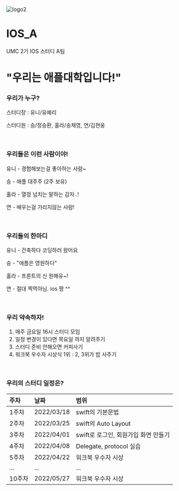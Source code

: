![logo2](https://user-images.githubusercontent.com/100466546/160421586-72c29642-0499-44f3-b067-aa748ef8ece3.png)


# IOS_A
UMC 2기 IOS 스터디 A팀

# **"우리는 애플대학입니다!"**

### **우리가 누구?**

스터디장 : 유니/유예리

스터디원 : 승/정승환, 홀라/송채영, 연/김현웅

<br/>

### **우리들은 이런 사람이야!**

유니 - 경험해보는걸 좋아하는 사람~

승 - 애플 대주주 (2주 보유)

홀라 - 열정 넘치는 말하는 감자..!

연 - 배우는걸 가리지않는 사람!

<br/>

### **우리들의 한마디**

유니 - 건축하다 코딩하러 왔어요

승 - "애플은 영원하다"

홀라 - 프론트의 신 원해유~!

연 - 절대 찍먹아님. ios 짱 ^^

<br/>

### **우리 약속하자!**

1. 매주 금요일 16시 스터디 모임
2. 일정 변경이 있다면 목요일 까지 알려주기
3. 스터디 준비 안해오면 커피사기
4. 워크북 우수자 시상식 1위 : 2, 3위가 밥 사주기

<br/>

### **우리의 스터디 일정은?**

주차|날짜|범위|
|:---|:---|:---|
|1주차|2022/03/18|swift의 기본문법| 
|2주차|2022/03/25|swift의 Auto Layout| 
|3주차|2022/04/01|swift로 로그인, 회원가입 화면 만들기| 
|4주차|2022/04/08|Delegate, protocol 실습| 
|5주차|2022/04/22|워크북 우수자 시상| 
|...|...|...| 
|10주차|2022/05/27|워크북 우수자 시상| 
